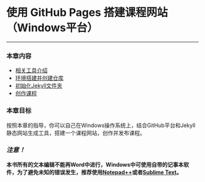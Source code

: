 使用 GitHub Pages 搭建课程网站（Windows平台）
===
---

### 本章内容

* [相关工具介绍](introduce.md)
* [环境搭建并创建仓库](environment.md)
* [初始化Jekyll文件夹](init.md)
* [创作课程](course.md)

### 本章目标
按照本章的指导，你可以自己在Windows操作系统上，结合GitHub平台和Jekyll静态网站生成工具，搭建一个课程网站，创作并发布课程。

###  *注意！*
**本书所有的文本编辑不能再Word中进行，Windows中可使用自带的记事本软件，为了避免未知的错误发生，推荐使用[Notepad++](https://notepad-plus-plus.org/repository/6.x/6.8.6/npp.6.8.6.Installer.exe)或者[Sublime Text](http://c758482.r82.cf2.rackcdn.com/Sublime%20Text%20Build%203083%20x64%20Setup.exe)。** 